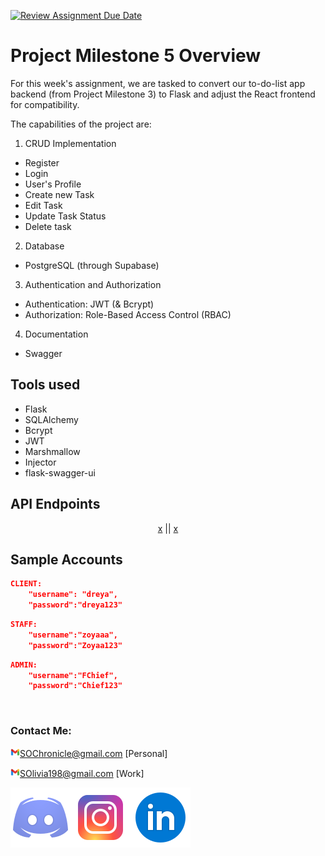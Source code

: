 [![Review Assignment Due Date](https://classroom.github.com/assets/deadline-readme-button-24ddc0f5d75046c5622901739e7c5dd533143b0c8e959d652212380cedb1ea36.svg)](https://classroom.github.com/a/DGzh2WKs)
# Project Milestone 5 Overview
For this week's assignment, we are tasked to convert our to-do-list app backend (from Project Milestone 3) to Flask and adjust the React frontend for compatibility.

The capabilities of the project are:
1. CRUD Implementation 
- Register
- Login
- User's Profile
- Create new Task
- Edit Task
- Update Task Status
- Delete task
2. Database 
- PostgreSQL (through Supabase)
3. Authentication and Authorization
- Authentication: JWT (& Bcrypt)
- Authorization: Role-Based Access Control (RBAC)
4. Documentation
- Swagger

## Tools used
- Flask
- SQLAlchemy
- Bcrypt
- JWT
- Marshmallow
- Injector
- flask-swagger-ui

## API Endpoints

<p align="center">
<a href="x">x</a> || 
<a href="x">x</a>
</p> 

## Sample Accounts
```JSON
CLIENT:
    "username": "dreya",
    "password":"dreya123"
```
```JSON
STAFF:
    "username":"zoyaaa",
    "password":"Zoyaa123"
```
```JSON
ADMIN:
    "username":"FChief",
    "password":"Chief123"
```
<br>

### Contact Me:

<img src="https://raw.githubusercontent.com/RevoU-FSSE-2/week-7-SherinOlivia/3dd7cdf0d5c9fc1828f0dfcac8ef2e9c057902be/assets/gmail-icon.svg" width="15px" background-color="none">[SOChronicle@gmail.com](mailto:SOChronicle@gmail.com) [Personal]

<img src="https://raw.githubusercontent.com/RevoU-FSSE-2/week-7-SherinOlivia/3dd7cdf0d5c9fc1828f0dfcac8ef2e9c057902be/assets/gmail-icon.svg" width="15px" background-color="none">[SOlivia198@gmail.com](mailto:SOlivia198@gmail.com) [Work]

[![Roo-Discord](https://raw.githubusercontent.com/RevoU-FSSE-2/week-5-SherinOlivia/bddf1eca3ee3ad82db2f228095d01912bf9c3de6/assets/MDimgs/icons8-discord.svg)](https://discord.com/users/shxdxr#7539)[![Roo-Instagram](https://raw.githubusercontent.com/RevoU-FSSE-2/week-5-SherinOlivia/bddf1eca3ee3ad82db2f228095d01912bf9c3de6/assets/MDimgs/icons8-instagram.svg)](https://instagram.com/shxdxr?igshid=MzRlODBiNWFlZA==)[![Roo-LinkedIn](https://raw.githubusercontent.com/RevoU-FSSE-2/week-5-SherinOlivia/bddf1eca3ee3ad82db2f228095d01912bf9c3de6/assets/MDimgs/icons8-linkedin-circled.svg)](https://www.linkedin.com/in/sherin-olivia-07311127a/)
